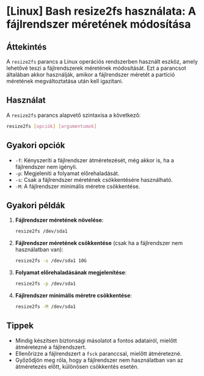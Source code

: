 # [Linux] Bash resize2fs használata: A fájlrendszer méretének módosítása

## Áttekintés
A `resize2fs` parancs a Linux operációs rendszerben használt eszköz, amely lehetővé teszi a fájlrendszerek méretének módosítását. Ezt a parancsot általában akkor használják, amikor a fájlrendszer méretét a partíció méretének megváltoztatása után kell igazítani.

## Használat
A `resize2fs` parancs alapvető szintaxisa a következő:

```bash
resize2fs [opciók] [argumentumok]
```

## Gyakori opciók
- `-f`: Kényszeríti a fájlrendszer átméretezését, még akkor is, ha a fájlrendszer nem igényli.
- `-p`: Megjeleníti a folyamat előrehaladását.
- `-s`: Csak a fájlrendszer méretének csökkentésére használható.
- `-M`: A fájlrendszer minimális méretre csökkentése.

## Gyakori példák
1. **Fájlrendszer méretének növelése**:
   ```bash
   resize2fs /dev/sda1
   ```

2. **Fájlrendszer méretének csökkentése** (csak ha a fájlrendszer nem használatban van):
   ```bash
   resize2fs -s /dev/sda1 10G
   ```

3. **Folyamat előrehaladásának megjelenítése**:
   ```bash
   resize2fs -p /dev/sda1
   ```

4. **Fájlrendszer minimális méretre csökkentése**:
   ```bash
   resize2fs -M /dev/sda1
   ```

## Tippek
- Mindig készítsen biztonsági másolatot a fontos adatairól, mielőtt átméretezné a fájlrendszert.
- Ellenőrizze a fájlrendszert a `fsck` paranccsal, mielőtt átméretezné.
- Győződjön meg róla, hogy a fájlrendszer nem használatban van az átméretezés előtt, különösen csökkentés esetén.